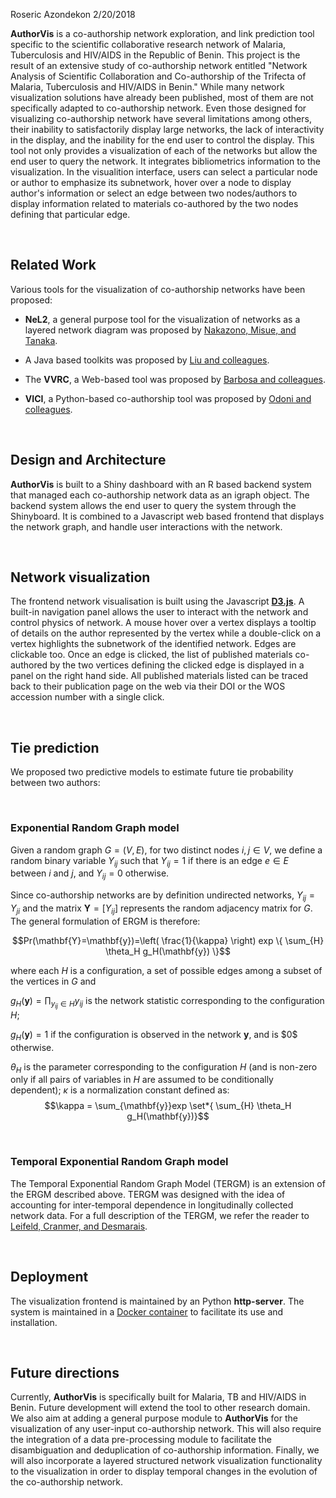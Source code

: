 Roseric Azondekon
2/20/2018

**AuthorVis** is a co-authorship network exploration, and link prediction tool specific to the scientific collaborative research network of Malaria, Tuberculosis and HIV/AIDS in the Republic of Benin. This project is the result of an extensive study of co-authorship network entitled "Network Analysis of Scientific Collaboration and Co-authorship of the Trifecta of Malaria, Tuberculosis and HIV/AIDS in Benin." While many network visualization solutions have already been published, most of them are not specifically adapted to co-authorship network. Even those designed for visualizing co-authorship network have several limitations among others, their inability to satisfactorily display large networks, the lack of interactivity in the display, and the inability for the end user to control the display. This tool not only provides a visualization of each of the networks but allow the end user to query the network. It integrates bibliometrics information to the visualization. In the visualition interface, users can select a particular node or author to emphasize its subnetwork, hover over a node to display author's information or select an edge between two nodes/authors to display information related to materials co-authored by the two nodes defining that particular edge.

   

Related Work
------------

Various tools for the visualization of co-authorship networks have been proposed:

-   **NeL2**, a general purpose tool for the visualization of networks as a layered network diagram was proposed by [Nakazono, Misue, and Tanaka](https://dl.acm.org/citation.cfm?id=1151920 "NeL 2: Network drawing tool for handling layered structured network diagram.").

-   A Java based toolkits was proposed by [Liu and colleagues](www.doi.org/10.1145/996350.996470 "Toolkits for visualizing co-authorship graph.").

-   The **VVRC**, a Web-based tool was proposed by [Barbosa and colleagues](https://dl.acm.org/citation.cfm?doid=996350.996470 "Web based tool for visualization and recommendation on co-authorship network").

-   **VICI**, a Python-based co-authorship tool was proposed by [Odoni and colleagues](http://www.semar.de/ws/publikationen/2017_ISI_VICI.pdf "Visualisation of Collaboration in Social Collaborative Knowledge Management Systems").

   

Design and Architecture
-----------------------

**AuthorVis** is built to a Shiny dashboard with an R based backend system that managed each co-authorship network data as an igraph object. The backend system allows the end user to query the system through the Shinyboard. It is combined to a Javascript web based frontend that displays the network graph, and handle user interactions with the network.

   

Network visualization
---------------------

The frontend network visualisation is built using the Javascript [**D3.js**](https://d3js.org/ "Data-Driven Documents"). A built-in navigation panel allows the user to interact with the network and control physics of network. A mouse hover over a vertex displays a tooltip of details on the author represented by the vertex while a double-click on a vertex highlights the subnetwork of the identified network. Edges are clickable too. Once an edge is clicked, the list of published materials co-authored by the two vertices defining the clicked edge is displayed in a panel on the right hand side. All published materials listed can be traced back to their publication page on the web via their DOI or the WOS accession number with a single click.

   

Tie prediction
--------------

We proposed two predictive models to estimate future tie probability between two authors:

 

### Exponential Random Graph model

Given a random graph $G=(V,E)$, for two distinct nodes $i,j \in V$, we define a random binary variable $Y_{ij}$ such that $Y_{ij} = 1$ if there is an edge $e \in E$ between $i$ and $j$, and $Y_{ij} = 0$ otherwise.

Since co-authorship networks are by definition undirected networks, $Y_{ij} = Y_{ji}$ and the matrix $\mathbf{Y}=\left[ Y_{ij} \right]$ represents the random adjacency matrix for $G$. The general formulation of ERGM is therefore:

$$Pr(\mathbf{Y}=\mathbf{y})=\left( \frac{1}{\kappa} \right) exp \{ \sum_{H} \theta_H g_H(\mathbf{y}) \}$$

where each $H$ is a configuration, a set of possible edges among a subset of the vertices in $G$ and 

$g_H( \mathbf{y} )= \prod_{ y_{ij } \in H } y_{ij}$ is the network statistic corresponding to the configuration $H$; 

$g_H( \mathbf{y} )=1$ if the configuration is observed in the network $\mathbf{y}$, and is \$0$ otherwise. 

$\theta_H$ is the parameter corresponding to the configuration $H$ (and is non-zero only if all pairs of variables in $H$ are assumed to be conditionally dependent); 
$\kappa$ is a normalization constant defined as:
$$\kappa = \sum_{\mathbf{y}}exp \set*{ \sum_{H} \theta_H g_H(\mathbf{y})}$$

 

### Temporal Exponential Random Graph model

The Temporal Exponential Random Graph Model (TERGM) is an extension of the ERGM described above. TERGM was designed with the idea of accounting for inter-temporal dependence in longitudinally collected network data. For a full description of the TERGM, we refer the reader to [Leifeld, Cranmer, and Desmarais](http://eprints.gla.ac.uk/139203/ "Temporal exponential random graph models with btergm: estimation and bootstrap confidence intervals").

   

Deployment
----------

The visualization frontend is maintained by an Python **http-server**. The system is maintained in a [Docker container](https://hub.docker.com/r/rosericazondekon/authorvis/ "docker pull rosericazondekon/authorvis") to facilitate its use and installation.

   

Future directions
-----------------

Currently, **AuthorVis** is specifically built for Malaria, TB and HIV/AIDS in Benin. Future development will extend the tool to other research domain. We also aim at adding a general purpose module to **AuthorVis** for the visualization of any user-input co-authorship network. This will also require the integration of a data pre-processing module to facilitate the disambiguation and deduplication of co-authorship information. Finally, we will also incorporate a layered structured network visualization functionality to the visualization in order to display temporal changes in the evolution of the co-authorship network.
